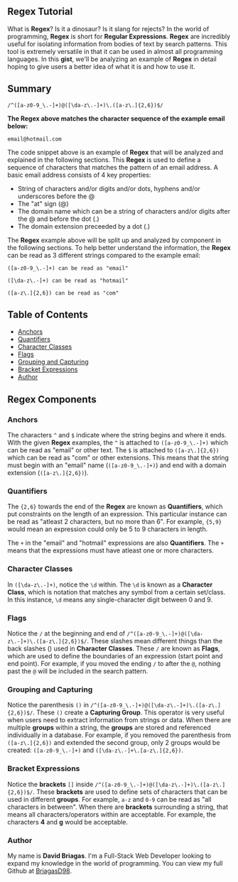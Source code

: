 ## Regex Tutorial

What is **Regex**? Is it a dinosaur? Is it slang for rejects? In the world of programming, **Regex** is short for **Regular Expressions**. **Regex** are incredibly
useful for isolating information from bodies of text by search patterns. This tool is extremely versatile in that it can be used in almost
all programming languages. In this **gist**, we'll be analyzing an example of **Regex** in detail hoping to give users a better idea of
what it is and how to use it.

## Summary
```
/^([a-z0-9_\.-]+)@([\da-z\.-]+)\.([a-z\.]{2,6})$/
```
**The Regex above matches the character sequence of the example email below:**
```
email@hotmail.com
```
The code snippet above is an example of **Regex** that will be analyzed and explained in the following sections. This **Regex** is used to define
a sequence of characters that matches the pattern of an email address. A basic email address consists of 4 key properties:

- String of characters and/or digits and/or dots, hyphens and/or underscores before the @
- The "at" sign (@)
- The domain name which can be a string of characters and/or digits after the @ and before the dot (.)
- The domain extension preceeded by a dot (.)

The **Regex** example above will be split up and analyzed by component in the following sections. To help better understand the
information, the **Regex** can be read as 3 different strings compared to the example email:
```
([a-z0-9_\.-]+) can be read as "email"
```
```
([\da-z\.-]+) can be read as "hotmail"
```
```
([a-z\.]{2,6}) can be read as "com"
```

## Table of Contents

- [Anchors](#anchors)
- [Quantifiers](#quantifiers)
- [Character Classes](#character-classes)
- [Flags](#flags)
- [Grouping and Capturing](#grouping-and-capturing)
- [Bracket Expressions](#bracket-expressions)
- [Author](#author)

## Regex Components

### Anchors
The characters `^` and `$` indicate where the string begins and where it ends. With the given **Regex** examples, the `^` is attached
to `([a-z0-9_\.-]+)` which can be read as "email" or other text. The `$` is attached to `([a-z\.]{2,6})` which can be read as "com" or other extensions. This means that the string must begin with an "email" name (`([a-z0-9_\.-]+)`) and end
with a domain extension (`([a-z\.]{2,6})`).

### Quantifiers
The `{2,6}` towards the end of the **Regex** are known as **Quantifiers**, which put constraints on the length 
of an expression. This particular instance can be read as "atleast 2 characters, but no more than 6". For example, 
`{5,9}` would mean an expression could only be 5 to 9 characters in length.

The `+` in the "email" and "hotmail" expressions are also **Quantifiers**. The `+` means that the expressions
must have atleast one or more characters.

### Character Classes
In `([\da-z\.-]+)`, notice the `\d` within. The `\d` is known as a **Character Class**, which is notation that
matches any symbol from a certain set/class. In this instance, `\d` means any single-character digit between 0 and 9.

### Flags
Notice the `/` at the beginning and end of `/^([a-z0-9_\.-]+)@([\da-z\.-]+)\.([a-z\.]{2,6})$/`. These slashes mean
different things than the back slashes (\) used in **Character Classes**. These `/` are known as **Flags**, which are used to
define the boundaries of an expression (start point and end point). For example, if you moved the ending `/` to after the `@`,
nothing past the `@` will be included in the search pattern.

### Grouping and Capturing
Notice the parenthesis `()` in `/^([a-z0-9_\.-]+)@([\da-z\.-]+)\.([a-z\.]{2,6})$/`. These `()` create a 
**Capturing Group**. This operator is very useful when users need to extract information from strings or data. When 
there are multiple **groups** within a string,  the **groups** are stored and referenced individually in a database. For example,
if you removed the parenthesis from `([a-z\.]{2,6})` and extended the second group, only 2 groups would be created: 
`([a-z0-9_\.-]+)` and `([\da-z\.-]+\.[a-z\.]{2,6})`.

### Bracket Expressions
Notice the **brackets** `[]` inside `/^([a-z0-9_\.-]+)@([\da-z\.-]+)\.([a-z\.]{2,6})$/`. These **brackets** are used to define
sets of characters that can be used in different **groups**. For example, `a-z` and `0-9` can be read as "all characters in between".
When there are **brackets** surrounding a string, that means all characters/operators within are acceptable. For example, the 
characters **4** and **g** would be acceptable.

### Author
My name is **David Briagas**. I'm a Full-Stack Web Developer looking to expand my knowledge in the 
world of programming. You can view my full Github at [BriagasD98](https://github.com/BriagasD98).
